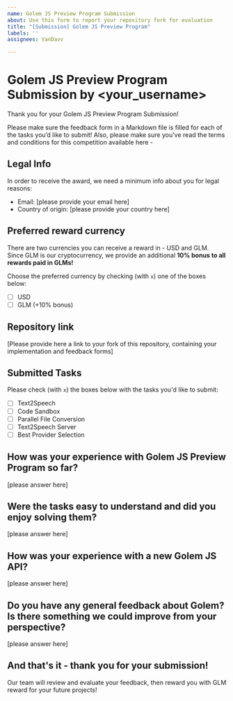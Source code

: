 ```yaml
---
name: Golem JS Preview Program Submission
about: Use this form to report your repository fork for evaluation
title: "[Submission] Golem JS Preview Program"
labels: ''
assignees: VanDavv

---
```


# Golem JS Preview Program Submission by <your_username>

Thank you for your Golem JS Preview Program Submission!

Please make sure the feedback form in a Markdown file is filled for each of the tasks you’d like to submit!
Also, please make sure you've read the terms and conditions for this competition available here - 

## Legal Info

In order to receive the award, we need a minimum info about you for legal reasons:

- Email: [please provide your email here]
- Country of origin: [please provide your country here]

## Preferred reward currency

There are two currencies you can receive a reward in - USD and GLM. Since GLM is our cryptocurrency, we provide an additional **10% bonus to all rewards paid in GLMs!**

Choose the preferred currency by checking (with `x`) one of the boxes below:

- [ ] USD
- [ ] GLM (+10% bonus)

## Repository link

[Please provide here a link to your fork of this repository, containing your implementation and feedback forms]

## Submitted Tasks

Please check (with `x`) the boxes below with the tasks you'd like to submit:

- [ ] Text2Speech
- [ ] Code Sandbox
- [ ] Parallel File Conversion
- [ ] Text2Speech Server
- [ ] Best Provider Selection

## How was your experience with Golem JS Preview Program so far?

[please answer here]

## Were the tasks easy to understand and did you enjoy solving them?

[please answer here]

## How was your experience with a new Golem JS API?

[please answer here]

## Do you have any general feedback about Golem? Is there something we could improve from your perspective?

[please answer here]

## And that's it - thank you for your submission!

Our team will review and evaluate your feedback, then reward you with GLM reward for your future projects!
